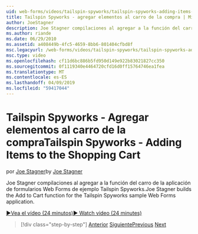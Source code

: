 ```yaml
---
uid: web-forms/videos/tailspin-spyworks/tailspin-spyworks-adding-items-to-the-shopping-cart
title: Tailspin Spyworks - agregar elementos al carro de la compra | Microsoft Docs
author: JoeStagner
description: Joe Stagner compilaciones al agregar a la función del carro de la aplicación de formularios Web Forms de ejemplo Tailspin Spyworks.
ms.author: riande
ms.date: 06/29/2010
ms.assetid: a408449b-4fc5-4659-8bb6-801404cfbd8f
msc.legacyurl: /web-forms/videos/tailspin-spyworks/tailspin-spyworks-adding-items-to-the-shopping-cart
msc.type: video
ms.openlocfilehash: cf11d6bc886b5fd950d149e922b83021827cc350
ms.sourcegitcommit: 0f1119340e4464720cfd16d0ff15764746ea1fea
ms.translationtype: MT
ms.contentlocale: es-ES
ms.lasthandoff: 04/09/2019
ms.locfileid: "59417044"
---
```

# <a name="tailspin-spyworks---adding-items-to-the-shopping-cart"></a><span data-ttu-id="5a735-103">Tailspin Spyworks - Agregar elementos al carro de la compra</span><span class="sxs-lookup"><span data-stu-id="5a735-103">Tailspin Spyworks - Adding Items to the Shopping Cart</span></span>

<span data-ttu-id="5a735-104">por [Joe Stagner](https://github.com/JoeStagner)</span><span class="sxs-lookup"><span data-stu-id="5a735-104">by [Joe Stagner](https://github.com/JoeStagner)</span></span>

<span data-ttu-id="5a735-105">Joe Stagner compilaciones al agregar a la función del carro de la aplicación de formularios Web Forms de ejemplo Tailspin Spyworks.</span><span class="sxs-lookup"><span data-stu-id="5a735-105">Joe Stagner builds the Add to Cart function for the Tailspin Spyworks sample Web Forms application.</span></span>

[<span data-ttu-id="5a735-106">&#9654;Vea el vídeo (24 minutos)</span><span class="sxs-lookup"><span data-stu-id="5a735-106">&#9654; Watch video (24 minutes)</span></span>](https://channel9.msdn.com/Blogs/ASP-NET-Site-Videos/tailspin-spyworks-adding-items-to-the-shopping-cart)

> [!div class="step-by-step"]
> <span data-ttu-id="5a735-107">[Anterior](tailspin-spyworks-display-per-product-details.md)
> [Siguiente](tailspin-spyworks-display-shopping-cart.md)</span><span class="sxs-lookup"><span data-stu-id="5a735-107">[Previous](tailspin-spyworks-display-per-product-details.md)
[Next](tailspin-spyworks-display-shopping-cart.md)</span></span>

